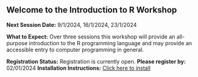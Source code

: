 ## Welcome to the Introduction to R Workshop
**Next Session Date:**  9/1/2024, 16/1/2024, 23/1/2024

**What to Expect:**
Over three sessions this workshop will provide an all-purpose introduction to the R programming language and may provide an accessible entry to computer programming in general.

**Registration Status:** Registration is currently open.
**Please register by:** 02/01/2024
**Installation Instructions:** [Click here to install](https://uniexeterrse.github.io/intro-to-r/setup.html)
